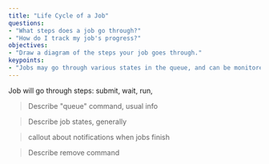 ```yaml
---
title: "Life Cycle of a Job"
questions:
- "What steps does a job go through?"
- "How do I track my job's progress?"  
objectives:
- "Draw a diagram of the steps your job goes through."
keypoints:
- "Jobs may go through various states in the queue, and can be monitored by a queue command." 
---
```


Job will go through steps: submit, wait, run, 

> Describe "queue" command, usual info

> Describe job states, generally

> callout about notifications when jobs finish

> Describe remove command
